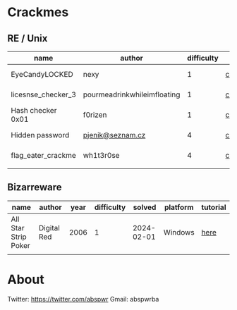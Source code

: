<meta name="google-site-verification" content="ujlA87WxLVLB-nE1oeMCVFcErK70EQaCsocb2NxEqMM" />

# Crackmes

## RE / Unix

| name               | author                      | difficulty | url                                                                   | platform         | download                                                        | solved     | tutorial                                                    |
|--------------------|-----------------------------|------------|-----------------------------------------------------------------------|------------------|-----------------------------------------------------------------|------------|-------------------------------------------------------------|
| EyeCandyLOCKED     | nexy                        | 1          | [crackmes.one](https://crackmes.one/crackme/5ab77f5b33c5d40ad448c563) | Linux/x86-64/ELF | [download](./re/unix/eyecandylocked/EyeCandyLOCKED)             | 2022-05-01 | [here](./re/unix/./eyecandylocked/eyecandylocked.md)        |
| licesnse_checker_3 | pourmeadrinkwhileimfloating | 1          | [crackmes.one](https://crackmes.one/crackme/62327b0433c5d46c8bcc0335) | Linux/x86-64/ELF | [download](./re/unix/licesnse_checker_3/license_checker_3)      | 2022-05-02 | [here](./re/unix/licesnse_checker_3/license_checker_3.md)   |
| Hash checker 0x01  | f0rizen                     | 1          | [crackmes.one](https://crackmes.one/crackme/622db5be33c5d46c8bcc027f) | Linux/x86-64/ELF | [download](./re/unix/hash-checker-0x01/crackme)                 | 2022-05-04 | [here](./re/unix/hash-checker-0x01/hash-checker-0x01.md)    |
| Hidden password    | pjenik@seznam.cz            | 4          | [crackmes.one](https://crackmes.one/crackme/61ffb07c33c5d46c8bcbfc1d) | Linux/x86-64/ELF | [download](./re/unix/hidden-password/hidden_password)           | 2022-05-15 | [here](./re/unix/hidden-password/hidden-password.md)        |
| flag_eater_crackme | wh1t3r0se                   | 4          | [crackmes.one](https://crackmes.one/crackme/61eec94433c5d413767ca64f) | Linux/x86-64/ELF | [download](./re/unix/flag-eater-crackme/flage-eater-crackme.md) | 2024-03-21 | [here](./re/unix/flag-eater-crackme/flage-eater-crackme.md) |
|                    |                             |            |                                                                       |                  |                                                                 |            |                                                             |

## Bizarreware

| name                 | author      | year | difficulty | solved     | platform | tutorial                                        |
|----------------------|-------------|------|------------|------------|----------|-------------------------------------------------|
| All Star Strip Poker | Digital Red | 2006 | 1          | 2024-02-01 | Windows  | [here](./re/bizarreware/all-star-strip-poker/all-star-strip-poker.md)|
|                      |             |      |            |            |          |                                                 |


# About

Twitter: https://twitter.com/abspwr
Gmail: abspwrba 
